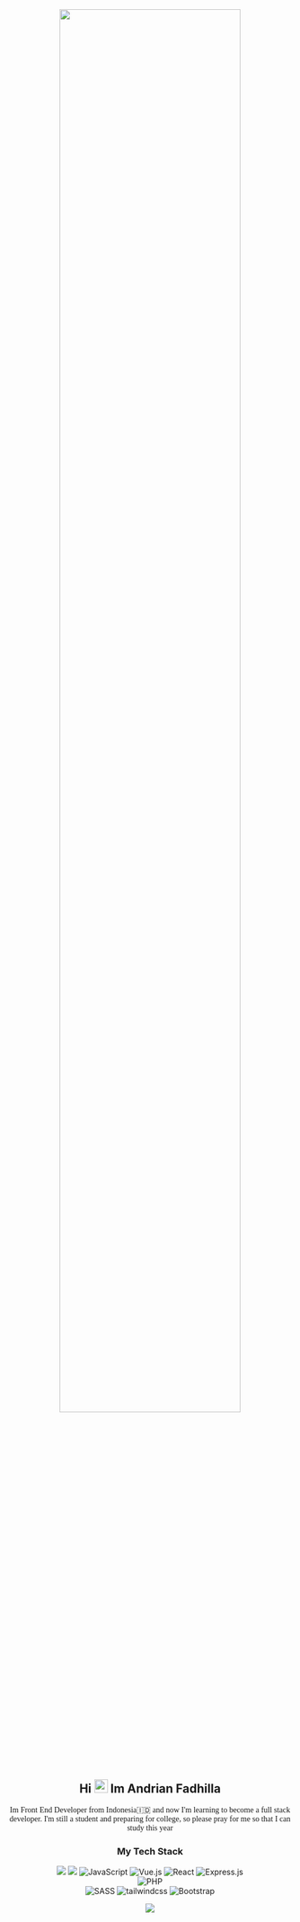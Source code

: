 <div align="center"><img width="80%" src="https://camo.githubusercontent.com/b40aa6e0a49e00065a11b3773f9f4d7098be2fed4da538a0a32abb74992a7869/68747470733a2f2f726973686176616e616e642e6769746875622e696f2f7374617469632f696d616765732f6772656574696e67732e676966"/></div>

<div align="center">
<h2>Hi <img src="https://raw.githubusercontent.com/TheDudeThatCode/TheDudeThatCode/master/Assets/Hi.gif" width="24px"/> Im Andrian Fadhilla</h2>
<p style="font-family: 'Lucida Console';">Im Front End Developer from Indonesia🇮🇩 and now I'm learning to become a full stack developer. I'm still a student and preparing for college, so please pray for me so that I can study this year</p> 

<h3>My Tech Stack</h3>

![](https://img.shields.io/badge/-HTML5-%23E44D27?style=flat-square&logo=html5&logoColor=ffffff)
![](https://img.shields.io/badge/-CSS3-%231572B6?style=flat-square&logo=css3)
![JavaScript](https://img.shields.io/badge/-JavaScript-%23F7DF1C?style=flat-square&logo=javascript&logoColor=000000&labelColor=%23F7DF1C&color=%23FFCE5A)
![Vue.js](https://img.shields.io/badge/-Vue.js-%232c3e50?style=flat-square&logo=Vue.js)
![React](https://img.shields.io/badge/-React-%23282C34?style=flat-square&logo=react)
![Express.js](https://img.shields.io/badge/-Express-%23282C34?style=flat-square&logo=express)<br/>
![PHP](https://img.shields.io/badge/-php-blueviolet?style=flat-square&logo=php&color=8993be&logoColor=232531)<br/>
![SASS](https://img.shields.io/badge/-Sass-%23CC6699?style=flat-square&logo=sass&logoColor=ffffff)
![tailwindcss](https://img.shields.io/badge/-TailwindCss-%231a202c?style=flat-square&logo=tailwind-css)
![Bootstrap](https://img.shields.io/badge/-bootstrap-blueviolet?style=flat-square&logo=bootstrap&color=blueviolet&logoColor=fff)

![](https://komarev.com/ghpvc/?username=andrianf&color=brightgreen&label=Visitor&style=flat-square)


</div>
